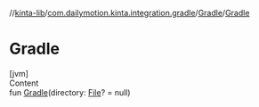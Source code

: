 //[kinta-lib](../../../index.md)/[com.dailymotion.kinta.integration.gradle](../index.md)/[Gradle](index.md)/[Gradle](-gradle.md)



# Gradle  
[jvm]  
Content  
fun [Gradle](-gradle.md)(directory: [File](https://docs.oracle.com/javase/8/docs/api/java/io/File.html)? = null)  



